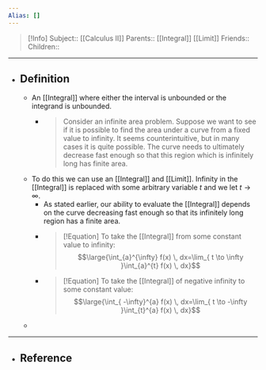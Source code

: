 ```yaml
---
Alias: []
---
```

> [!Info]
> Subject:: [[Calculus II]]
> Parents:: [[Integral]] [[Limit]]
> Friends:: 
> Children:: 
---
- ## Definition
	- An [[Integral]] where either the interval is unbounded or the integrand is unbounded.
		- > Consider an infinite area problem. Suppose we want to see if it is possible to find the area under a curve from a fixed value to infinity. It seems counterintuitive, but in many cases it is quite possible. The curve needs to ultimately decrease fast enough so that this region which is infinitely long has finite area.
	- To do this we can use an [[Integral]] and [[Limit]]. Infinity in the [[Integral]] is replaced with some arbitrary variable $t$ and we let $t\to \infty$.
		- As stated earlier, our ability to evaluate the [[Integral]] depends on the curve decreasing fast enough so that its infinitely long region has a finite area.
		- > [!Equation]
		  > To take the [[Integral]] from some constant value to infinity:
		  > $$\large{\int_{a}^{\infty} f(x) \, dx=\lim_{ t \to \infty }\int_{a}^{t} f(x) \, dx}$$
		- > [!Equation]
		  > To take the [[Integral]] of negative infinity to some constant value:
		  > $$\large{\int_{ -\infty}^{a} f(x) \, dx=\lim_{ t \to -\infty }\int_{t}^{a} f(x) \, dx}$$
	- 
---
- ## Reference